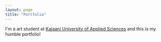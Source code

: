 ```yaml
---
layout: page
title: "Portfolio"
---
```


I'm a art student at [Kajaani University of Applied Sciences](https://www.kamk.fi/fi) and this is my humble portfolio!
